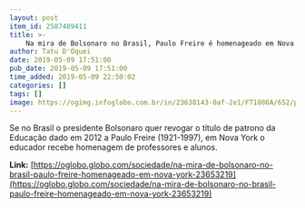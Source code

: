 ```yaml
---
layout: post
item_id: 2587489411
title: >-
    Na mira de Bolsonaro no Brasil, Paulo Freire é homenageado em Nova York
author: Tatu D'Oquei
date: 2019-05-09 17:51:00
pub_date: 2019-05-09 17:51:00
time_added: 2019-05-09 22:50:02
categories: []
tags: []
image: https://ogimg.infoglobo.com.br/in/23638143-0af-2e1/FT1086A/652/paulo.jpg
---
```


Se no Brasil o presidente Bolsonaro quer revogar o título de patrono da Educação dado em 2012 a Paulo Freire (1921-1997), em Nova York o educador recebe homenagem de professores e alunos.

**Link:** [https://oglobo.globo.com/sociedade/na-mira-de-bolsonaro-no-brasil-paulo-freire-homenageado-em-nova-york-23653219](https://oglobo.globo.com/sociedade/na-mira-de-bolsonaro-no-brasil-paulo-freire-homenageado-em-nova-york-23653219)

